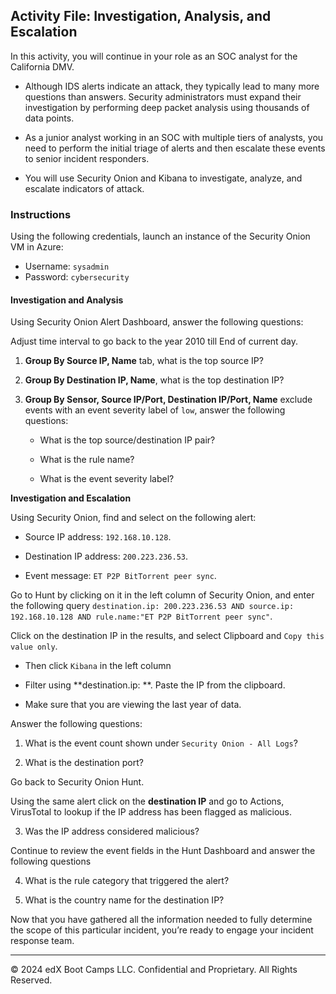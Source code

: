 ## Activity File: Investigation, Analysis, and Escalation

In this activity, you will continue in your role as an SOC analyst for the California DMV.

- Although IDS alerts indicate an attack, they typically lead to many more questions than answers. Security administrators must expand their investigation by performing deep packet analysis using thousands of data points. 

- As a junior analyst working in an SOC with multiple tiers of analysts, you need to perform the initial triage of alerts and then escalate these events to senior incident responders.

- You will use Security Onion and Kibana to investigate, analyze, and escalate indicators of attack.

### Instructions

Using the following credentials, launch an instance of the Security Onion VM in Azure:

- Username: `sysadmin`
- Password: `cybersecurity`

#### Investigation and Analysis

Using Security Onion Alert Dashboard, answer the following questions:

Adjust time interval to go back to the year 2010 till End of current day.

1. **Group By Source IP, Name** tab, what is the top source IP?

2. **Group By Destination IP, Name**, what is the top destination IP?

3. **Group By Sensor, Source IP/Port, Destination IP/Port, Name** exclude events with an event severity label of `low`, answer the following questions: 

   - What is the top source/destination IP pair?
   
   - What is the rule name?

   - What is the event severity label?
   
**Investigation and Escalation**

Using Security Onion, find and select on the following alert: 

- Source IP address: `192.168.10.128`.

- Destination IP address: `200.223.236.53`.

- Event message: `ET P2P BitTorrent peer sync`.

Go to Hunt by clicking on it in the left column of Security Onion, and enter the following query `destination.ip: 200.223.236.53 AND source.ip: 192.168.10.128 AND rule.name:"ET P2P BitTorrent peer sync"`. 

Click on the destination IP in the results, and select Clipboard and `Copy this value only`.  

- Then click `Kibana` in the left column

- Filter using **destination.ip: **. Paste the IP from the clipboard.

- Make sure that you are viewing the last year of data.


Answer the following questions:

1. What is the event count shown under `Security Onion - All Logs`?

2. What is the destination port? 


Go back to Security Onion Hunt. 

Using the same alert click on the **destination IP** and go to Actions, VirusTotal to lookup if the IP address has been flagged as malicious.

3. Was the IP address considered malicious?

Continue to review the event fields in the Hunt Dashboard and answer the following questions

4. What is the rule category that triggered the alert?

5. What is the country name for the destination IP?

Now that you have gathered all the information needed to fully determine the scope of this particular incident, you’re ready to engage your incident response team.


  
---

© 2024 edX Boot Camps LLC. Confidential and Proprietary. All Rights Reserved.

